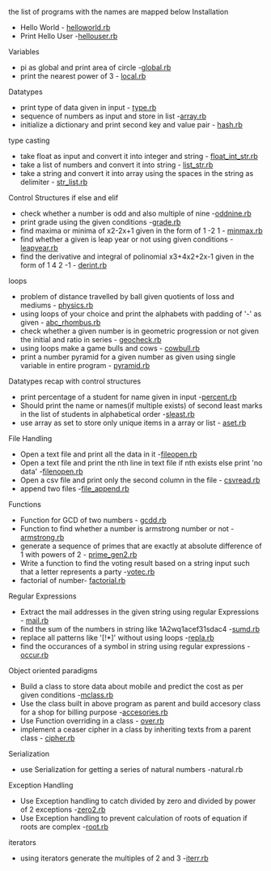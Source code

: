 the list of programs with the names are mapped below
Installation

- Hello World - [helloworld.rb](https://github.com/Greycampus/ruby/blob/master/installation/helloworld.rb)
- Print Hello User -[hellouser.rb](https://github.com/Greycampus/ruby/blob/master/installation/hellouser.rb)

Variables

- pi as global and print area of circle -[global.rb](https://github.com/Greycampus/ruby/blob/master/variables/global.rb)
- print the nearest power of 3 - [local.rb](https://github.com/Greycampus/ruby/blob/master/variables/local.rb)

Datatypes

- print type of data given in input - [type.rb](https://github.com/Greycampus/ruby/blob/master/datatypes/type.rb)
- sequence of numbers as input and store in list -[array.rb](https://github.com/Greycampus/ruby/blob/master/datatypes/array.rb)
- initialize a dictionary and print second key and value pair - [hash.rb](https://github.com/Greycampus/ruby/blob/master/datatypes/hash.rb)

type casting

- take float as input and convert it into integer and string - [float_int_str.rb](https://github.com/Greycampus/ruby/blob/master/type_casting/float_int_str.rb)
- take a list of numbers and convert it into string - [list_str.rb](https://github.com/Greycampus/ruby/blob/master/type_casting/list_str.rb)
- take a string and convert it into array using the spaces in the string as delimiter - [str_list.rb](https://github.com/Greycampus/ruby/blob/master/type_casting/str_list.rb)

Control Structures
if else and elif

- check whether a number is odd and also multiple of nine -[oddnine.rb](https://github.com/Greycampus/ruby/blob/master/control_structures/if-else/oddnine.rb)
- print grade using the given conditions -[grade.rb](https://github.com/Greycampus/ruby/blob/master/control_structures/if-else/grade.rb)
- find maxima or minima of x2-2x+1 given in the form of 1 -2 1 - [minmax.rb](https://github.com/Greycampus/ruby/blob/master/control_structures/if-else/minmax.rb)
- find whether a given is leap year or not using given conditions -[leapyear.rb](https://github.com/Greycampus/ruby/blob/master/control_structures/if-else/leapyear.rb)
- find the derivative and integral of polinomial x3+4x2+2x-1 given in the form of 1 4 2 -1 - [derint.rb](https://github.com/Greycampus/ruby/blob/master/control_structures/if-else/derint.rb)

loops

- problem of distance travelled by ball given quotients of loss and mediums - [physics.rb](https://github.com/Greycampus/ruby/blob/master/control_structures/loops/physics.rb)
- using loops of your choice and print the alphabets with padding of '-' as given - [abc_rhombus.rb](https://github.com/Greycampus/ruby/blob/master/control_structures/loops/abc_rhombus.rb)
- check whether a given number is in geometric progression or not given the initial and ratio in series - [geocheck.rb](https://github.com/Greycampus/ruby/blob/master/control_structures/loops/geocheck.rb)
- using loops make a game bulls and cows - [cowbull.rb](https://github.com/Greycampus/ruby/blob/master/control_structures/loops/cowbull.rb)
- print a number pyramid for a given number as given using single variable in entire program - [pyramid.rb](https://github.com/Greycampus/ruby/blob/master/control_structures/loops/pyramid.rb)

Datatypes recap with control structures

- print percentage of a student for name given in input -[percent.rb](https://github.com/Greycampus/ruby/blob/master/control_structures/datatypes-loops/percent.rb)
- Should print the name or names(if multiple exists) of second least marks in the list of students in alphabetical order -[sleast.rb](https://github.com/Greycampus/ruby/blob/master/control_structures/datatypes-loops/sleast.rb)
- use array as set to store only unique items in a array or list - [aset.rb](https://github.com/Greycampus/ruby/blob/master/control_structures/datatypes-loops/aset.rb)

File Handling

- Open a text file and print all the data in it -[fileopen.rb](https://github.com/Greycampus/ruby/blob/master/file_handling/fileopen.rb)
- Open a text file and print the nth line in text file if nth exists else print 'no data' -[filenopen.rb](https://github.com/Greycampus/ruby/blob/master/file_handling/filenopen.rb)
- Open a csv file and print only the second column in the file - [csvread.rb](https://github.com/Greycampus/ruby/blob/master/file_handling/csvread.rb)
- append two files -[file_append.rb](https://github.com/Greycampus/ruby/blob/master/file_handling/file_append.rb)

Functions

- Function for GCD of two numbers - [gcdd.rb](https://github.com/Greycampus/ruby/blob/master/functions/gcdd.rb)
- Function to find whether a number is armstrong number or not -[armstrong.rb](https://github.com/Greycampus/ruby/blob/master/functions/armstrong.rb)
- generate a sequence of primes that are exactly at absolute difference of 1 with powers of 2 - [prime_gen2.rb](https://github.com/Greycampus/ruby/blob/master/functions/prime_gen2.rb)
- Write a function to find the voting result based on a string input such that a letter represents a party -[votec.rb](https://github.com/Greycampus/ruby/blob/master/functions/votec.rb)
- factorial of number- [factorial.rb](https://github.com/Greycampus/ruby/blob/master/functions/factorial.rb)

Regular Expressions

- Extract the mail addresses in the given string using regular Expressions - [mail.rb](https://github.com/Greycampus/ruby/blob/master/regex/mail.rb)
- find the sum of the numbers in string like 1A2wq1acef31sdac4 -[sumd.rb](https://github.com/Greycampus/ruby/blob/master/regex/sumd.rb)
- replace all patterns like '[!*]' without using loops -[repla.rb](https://github.com/Greycampus/ruby/blob/master/regex/repla.rb)
- find the occurances of a symbol in string using regular expressions -[occur.rb](https://github.com/Greycampus/ruby/blob/master/regex/occur.rb)

Object oriented paradigms

- Build a class to store data about mobile and predict the cost as per given conditions -[mclass.rb](https://github.com/Greycampus/ruby/blob/master/oops/mclass.rb)
- Use the class built in above program as parent and build accesory class for a shop for billing purpose -[accesories.rb](https://github.com/Greycampus/ruby/blob/master/oops/accesories.rb)
- Use Function overriding in a class - [over.rb](https://github.com/Greycampus/ruby/blob/master/oops/over.rb)
- implement a ceaser cipher in a class by inheriting texts from a parent class - [cipher.rb](https://github.com/Greycampus/ruby/blob/master/oops/cipher.rb)

Serialization

- use Serialization for getting a series of natural numbers -natural.rb

Exception Handling

- Use Exception handling to catch divided by zero and divided by power of 2 exceptions -[zero2.rb](https://github.com/Greycampus/ruby/blob/master/exception_handling/zero2.rb)
- Use Exception handling to prevent calculation of roots of equation if roots are complex -[root.rb](https://github.com/Greycampus/ruby/blob/master/exception_handling/root.rb)

iterators

- using iterators generate the multiples of 2 and 3 -[iterr.rb](https://github.com/Greycampus/ruby/blob/master/iterators/iterr.rb)
